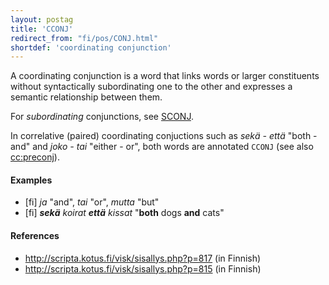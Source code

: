 ```yaml
---
layout: postag
title: 'CCONJ'
redirect_from: "fi/pos/CONJ.html"
shortdef: 'coordinating conjunction'
---
```


A coordinating conjunction is a word that links words or larger
constituents without syntactically subordinating one to the other and
expresses a semantic relationship between them.

For *subordinating* conjunctions, see [SCONJ]().

In correlative (paired) coordinating conjuctions such as _sekä - että_
"both - and" and _joko - tai_ "either - or", both words are annotated
`CCONJ` (see also [cc:preconj]()).

#### Examples

* [fi] _ja_ "and", _tai_ "or", _mutta_ "but"
* [fi] _<b>sekä</b> koirat <b>että</b> kissat_ "<b>both</b> dogs <b>and</b> cats"

#### References

* <http://scripta.kotus.fi/visk/sisallys.php?p=817> (in Finnish)
* <http://scripta.kotus.fi/visk/sisallys.php?p=815> (in Finnish)
<!-- Interlanguage links updated Po lis 14 15:34:31 CET 2022 -->
